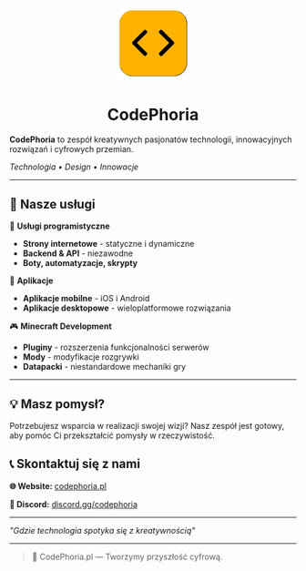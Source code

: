 ##

<div align="center">
    <img src="/assets/CodePhoria-Logo.svg" width="128" alt="CodePhoria Logo"/>
    <h1>CodePhoria</h1>
</div>

**CodePhoria** to zespół kreatywnych pasjonatów technologii, innowacyjnych rozwiązań i cyfrowych przemian.

*Technologia • Design • Innowacje*

---

## 💼 Nasze usługi

🔧 **Usługi programistyczne**
- **Strony internetowe** - statyczne i dynamiczne
- **Backend & API** - niezawodne
- **Boty, automatyzacje, skrypty**

📱 **Aplikacje**
- **Aplikacje mobilne** - iOS i Android
- **Aplikacje desktopowe** - wieloplatformowe rozwiązania

🎮 **Minecraft Development**
- **Pluginy** - rozszerzenia funkcjonalności serwerów
- **Mody** - modyfikacje rozgrywki
- **Datapacki** - niestandardowe mechaniki gry

---

## 💡 Masz pomysł?

Potrzebujesz wsparcia w realizacji swojej wizji? Nasz zespół jest gotowy, aby pomóc Ci przekształcić pomysły w rzeczywistość.

## 📞 Skontaktuj się z nami

**🌐 Website:** [codephoria.pl](https://codephoria.pl)

**💬 Discord:** [discord.gg/codephoria](https://discord.gg/NsZxXD96sr)

---

*"Gdzie technologia spotyka się z kreatywnością"*

---


> 🔮 CodePhoria.pl — Tworzymy przyszłość cyfrową.
